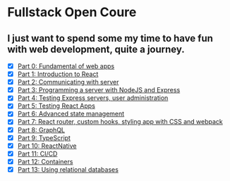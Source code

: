 # Fullstack Open Coure
## I just want to spend some my time to have fun with web development, quite a journey. 

- [x] [Part 0: Fundamental of web apps](https://github.com/duyhuynh02/full-stack-open-/tree/main/part%200)
- [x] [Part 1: Introduction to React](https://github.com/duyhuynh02/full-stack-open-/tree/main/part%201)
- [x] [Part 2: Communicating with server](https://github.com/duyhuynh02/full-stack-open-/tree/main/part%202)
- [x] [Part 3: Programming a server with NodeJS and Express](https://github.com/duyhuynh02/full-stack-open-/tree/main/part%203)
- [x] [Part 4: Testing Express servers, user administration](https://github.com/duyhuynh02/full-stack-open-/tree/main/part%204/bloglist)
- [x] [Part 5: Testing React Apps](https://github.com/duyhuynh02/full-stack-open-/tree/main/part%205)
- [x] [Part 6: Advanced state management](https://github.com/duyhuynh02/full-stack-open-/tree/main/part%206)
- [x] [Part 7:  React router, custom hooks, styling app with CSS and webpack](https://github.com/duyhuynh02/full-stack-open-/tree/main/part%207)
- [x] [Part 8: GraphQL](https://github.com/duyhuynh02/full-stack-open-/tree/main/part%208)
- [x] [Part 9: TypeScript](https://github.com/duyhuynh02/full-stack-open-/tree/main/part%209)
- [x] [Part 10: ReactNative](https://github.com/duyhuynh02/full-stack-open-/tree/main/part%2010)
- [x] [Part 11: CI/CD](https://github.com/duyhuynh02/full-stack-open-pokedex)
- [x] [Part 12: Containers](https://github.com/duyhuynh02/part12-containers-applications)
- [x] [Part 13: Using relational databases](https://github.com/duyhuynh02/part13-rdb-)